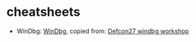 # cheatsheets

- WinDbg: [WinDbg](./windbg_cheatsheet.md), copied from: [Defcon27 windbg workshop](https://github.com/hugsy/defcon_27_windbg_workshop/blob/master/windbg_cheatsheet.md)
